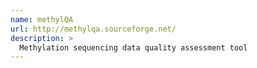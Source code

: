```yaml
---
name: methylQA
url: http://methylqa.sourceforge.net/
description: >
  Methylation sequencing data quality assessment tool
---
```

